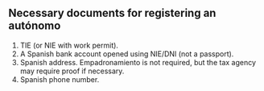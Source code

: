 ## Necessary documents for registering an autónomo

1. TIE (or NIE with work permit).
2. A Spanish bank account opened using NIE/DNI (not a passport).
3. Spanish address. Empadronamiento is not required, but the tax agency may require proof if necessary.
4. Spanish phone number.
